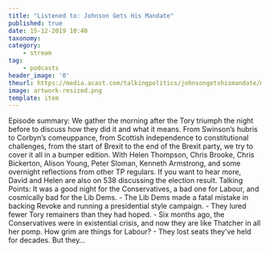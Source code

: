 ```yaml
---
title: "Listened to: Johnson Gets His Mandate"
published: true
date: 15-12-2019 10:40
taxonomy:
category:
	- stream
tag:
	- podcasts
header_image: '0'
theurl: https://media.acast.com/talkingpolitics/johnsongetshismandate/media.mp3
image: artwork-resized.png
template: item
--- 
```

Episode summary: We gather the morning after the Tory triumph the night before to discuss how they did it and what it means. From Swinson’s hubris to Corbyn’s comeuppance, from Scottish independence to constitutional challenges, from the start of Brexit to the end of the Brexit party, we try to cover it all in a bumper edition. With Helen Thompson, Chris Brooke, Chris Bickerton, Alison Young, Peter Sloman, Kenneth Armstrong, and some overnight reflections from other TP regulars. If you want to hear more, David and Helen are also on 538 discussing the election result. Talking Points: It was a good night for the Conservatives, a bad one for Labour, and cosmically bad for the Lib Dems. - The Lib Dems made a fatal mistake in backing Revoke and running a presidential style campaign. - They lured fewer Tory remainers than they had hoped. - Six months ago, the Conservatives were in existential crisis, and now they are like Thatcher in all her pomp. How grim are things for Labour? - They lost seats they’ve held for decades. But they…

